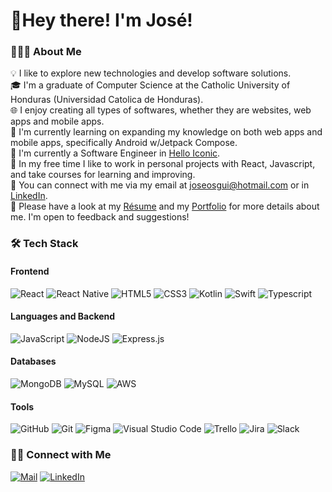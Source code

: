 
# 👋Hey there! I'm José!

### 👨🏻‍💻 About Me


💡 I like to explore new technologies and develop software solutions.  
🎓 I'm a graduate of Computer Science at the Catholic University of Honduras (Universidad Catolica de Honduras).  
🌐 I enjoy creating all types of softwares, whether they are websites, web apps and mobile apps.  
🌱 I'm currently learning on expanding my knowledge on both web apps and mobile apps, specifically Android w/Jetpack Compose.  
🏢 I'm currently a Software Engineer in [Hello Iconic](https://www.helloiconic.com/).  
🚀 In my free time I like to work in personal projects with React, Javascript, and take courses for learning and improving.  
📧 You can connect with me via my email at [joseosgui@hotmail.com](mailto:joseosgui@hotmail.com) or in [LinkedIn](www.linkedin.com/in/josé-guillén).  
 📄 Please have a look at my [Résume]() and my [Portfolio](https://portfolio-theta-gold-13.vercel.app) for more details about me. I'm open to feedback and suggestions!  


### 🛠 Tech Stack
#### Frontend
![React](https://img.shields.io/badge/react-%2320232a.svg?style=for-the-badge&logo=react&logoColor=%2361DAFB)
![React Native](https://img.shields.io/badge/react_native-%2320232a.svg?style=for-the-badge&logo=react&logoColor=%2361DAFB)
![HTML5](https://img.shields.io/badge/html5-%23E34F26.svg?style=for-the-badge&logo=html5&logoColor=white)
![CSS3](https://img.shields.io/badge/css3-%231572B6.svg?style=for-the-badge&logo=css3&logoColor=white)
![Kotlin](https://img.shields.io/badge/kotlin-%2320232a.svg?style=for-the-badge&logo=kotlin&logoColor=7F52FF)
![Swift](https://img.shields.io/badge/swift-%2320232a.svg?style=for-the-badge&logo=swift&logoColor=F05138)
![Typescript](https://img.shields.io/badge/typescript-%2320232a.svg?style=for-the-badge&logo=typescript&logoColor=3178C6)

#### Languages and Backend
![JavaScript](https://img.shields.io/badge/javascript-%23323330.svg?style=for-the-badge&logo=javascript&logoColor=%23F7DF1E)
![NodeJS](https://img.shields.io/badge/node.js-6DA55F?style=for-the-badge&logo=node.js&logoColor=white)
![Express.js](https://img.shields.io/badge/express.js-%23404d59.svg?style=for-the-badge&logo=express&logoColor=%2361DAFB)

#### Databases
![MongoDB](https://img.shields.io/badge/MongoDB-%234ea94b.svg?style=for-the-badge&logo=mongodb&logoColor=white)
![MySQL](https://img.shields.io/badge/mysql-%2300f.svg?style=for-the-badge&logo=mysql&logoColor=white)
![AWS](https://img.shields.io/badge/AWS-%23FF9900.svg?style=for-the-badge&logo=amazon-aws&logoColor=white)

#### Tools
![GitHub](https://img.shields.io/badge/github-%23121011.svg?style=for-the-badge&logo=github&logoColor=white)
![Git](https://img.shields.io/badge/git-%23F05033.svg?style=for-the-badge&logo=git&logoColor=white)
![Figma](https://img.shields.io/badge/figma-%23F24E1E.svg?style=for-the-badge&logo=figma&logoColor=white)
![Visual Studio Code](https://img.shields.io/badge/Visual%20Studio%20Code-0078d7.svg?style=for-the-badge&logo=visual-studio-code&logoColor=white)
![Trello](https://img.shields.io/badge/Trello-0052CC.svg?style=for-the-badge&logo=Trello&logoColor=white)
![Jira](https://img.shields.io/badge/Jira-0052CC.svg?style=for-the-badge&logo=Jira&logoColor=white)
![Slack](https://img.shields.io/badge/Slack-4A154B.svg?style=for-the-badge&logo=Slack&logoColor=white)

### 🤝🏻 Connect with Me
[![Mail](https://img.shields.io/badge/joseosgui@hotmail.com.com-D14836?style=for-the-badge&logo=gmail&logoColor=white)](mailto:joseosgui@hotmail.com.com)
[![LinkedIn](https://img.shields.io/badge/josé-guillén-%230077B5.svg?style=for-the-badge&logo=linkedin&logoColor=white)](https://www.linkedin.com/in/josé-guillén/)
